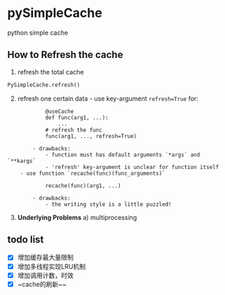 # pySimpleCache
python simple cache 

## How to Refresh the cache
1. refresh the total cache
```python
PySimpleCache.refresh()
```
2. refresh one certain data
       - use key-argument `refresh=True`
            for:
```
            @useCache
            def func(arg1, ...): 
                ...
            # refresh the func
            func(arg1, ..., refresh=True)
```
            - drawbacks:
                - function must has default arguments `*args` and `**kargs`
                - 'refresh' key-argument is unclear for function itself
        - use function `recache(func)(func_arguments)`
```
            recache(func)(arg1, ...)
```
            - drawbacks:
                - the writing style is a little puzzled!
3. **Underlying Problems**
        a) multiprocessing
    

## todo list
- [x] 增加缓存最大量限制
- [x] 增加多线程实现LRU机制
- [x] 增加调用计数，时效
- [x] ~cache的刷新~~
